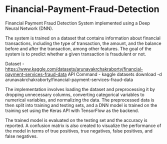 # Financial-Payment-Fraud-Detection
Financial Payment Fraud Detection System implemented using a Deep Neural Network (DNN).

The system is trained on a dataset that contains information about financial transactions, including the type of transaction, the amount, and the balance before and after the transaction, among other features. The goal of the system is to predict whether a given transaction is fraudulent or not.


Dataset - https://www.kaggle.com/datasets/arunavakrchakraborty/financial-payment-services-fraud-data
API Command - kaggle datasets download -d arunavakrchakraborty/financial-payment-services-fraud-data


The implementation involves loading the dataset and preprocessing it by dropping unnecessary columns, converting categorical variables to numerical variables, and normalizing the data. The preprocessed data is then split into training and testing sets, and a DNN model is trained on the training set using the Keras API with TensorFlow as the backend.


The trained model is evaluated on the testing set and the accuracy is reported. A confusion matrix is also created to visualize the performance of the model in terms of true positives, true negatives, false positives, and false negatives.
